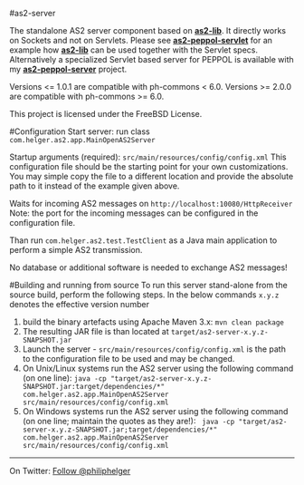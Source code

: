 #as2-server

The standalone AS2 server component based on **[as2-lib](https://github.com/phax/as2-lib)**.
It directly works on Sockets and not on Servlets. Please see **[as2-peppol-servlet](https://github.com/phax/as2-peppol-servlet)** for an example how **[as2-lib](https://github.com/phax/as2-lib)** can be used together with the Servlet specs.
Alternatively a specialized Servlet based server for PEPPOL is available with my **[as2-peppol-server](https://github.com/phax/as2-peppol-server)** project.

Versions <= 1.0.1 are compatible with ph-commons < 6.0.
Versions >= 2.0.0 are compatible with ph-commons >= 6.0.

This project is licensed under the FreeBSD License.

#Configuration
Start server: run class `com.helger.as2.app.MainOpenAS2Server`

Startup arguments (required): `src/main/resources/config/config.xml`
This configuration file should be the starting point for your own customizations. You may simple copy the file to a different location and provide the absolute path to it instead of the example given above. 

Waits for incoming AS2 messages on `http://localhost:10080/HttpReceiver`
Note: the port for the incoming messages can be configured in the configuration file.

Than run `com.helger.as2.test.TestClient` as a Java main application to perform a simple AS2 transmission.

No database or additional software is needed to exchange AS2 messages!

#Building and running from source
To run this server stand-alone from the source build, perform the following steps.
In the below commands `x.y.z` denotes the effective version number

1. build the binary artefacts using Apache Maven 3.x: `mvn clean package`
2. The resulting JAR file is than located at `target/as2-server-x.y.z-SNAPSHOT.jar`
3. Launch the server - `src/main/resources/config/config.xml` is the path to the configuration file to be used and may be changed. 
  1. On Unix/Linux systems run the AS2 server using the following command (on one line): `java -cp "target/as2-server-x.y.z-SNAPSHOT.jar:target/dependencies/*" com.helger.as2.app.MainOpenAS2Server src/main/resources/config/config.xml
`
  2. On Windows systems run the AS2 server using the following command (on one line; maintain the quotes as they are!): `
java -cp "target/as2-server-x.y.z-SNAPSHOT.jar;target/dependencies/*" com.helger.as2.app.MainOpenAS2Server src/main/resources/config/config.xml`

---

On Twitter: <a href="https://twitter.com/philiphelger">Follow @philiphelger</a>
